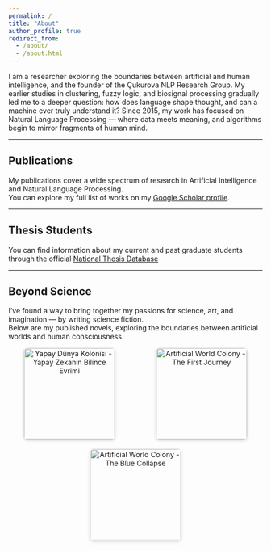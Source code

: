 ```yaml
---
permalink: /
title: "About"
author_profile: true
redirect_from: 
  - /about/
  - /about.html
---
```

I am a researcher exploring the boundaries between artificial and human intelligence, and the founder of the Çukurova NLP Research Group. My earlier studies in clustering, fuzzy logic, and biosignal processing gradually led me to a deeper question: how does language shape thought, and can a machine ever truly understand it? Since 2015, my work has focused on Natural Language Processing — where data meets meaning, and algorithms begin to mirror fragments of human mind.

---

## Publications
My publications cover a wide spectrum of research in Artificial Intelligence and Natural Language Processing.  
You can explore my full list of works on my <a href="https://scholar.google.com/citations?hl=en&user=eCnqIbYAAAAJ&sortby=pubdate" target="_blank">Google Scholar profile</a>.

---

## Thesis Students
You can find information about my current and past graduate students through the official <a href="https://tez.yok.gov.tr/UlusalTezMerkezi/" target="_blank">National Thesis Database</a>

---

## Beyond Science
I’ve found a way to bring together my passions for science, art, and imagination — by writing science fiction.  
Below are my published novels, exploring the boundaries between artificial worlds and human consciousness.

<div class="book-gallery">

  <div class="book-item"><a href="https://1000kitap.com/kitap/yapay-dunya-kolonisi--338905" target="_blank">
    <img src="https://m.media-amazon.com/images/S/compressed.photo.goodreads.com/books/1659616916i/61855090.jpg" alt="Yapay Dünya Kolonisi - Yapay Zekanın Bilince Evrimi" class="book-cover"></a>
  </div>
  
  <div class="book-item"><a href="https://www.goodreads.com/book/show/230277672-artificial-world-colony" target="_blank">
  <img src="https://m.media-amazon.com/images/S/compressed.photo.goodreads.com/books/1745504070i/230277672.jpg" alt="Artificial World Colony - The First Journey" class="book-cover"></a>
  </div>

  <div class="book-item"><a href="https://www.goodreads.com/book/show/231722641-artificial-world-colony" target="_blank">
  <img src="https://m.media-amazon.com/images/S/compressed.photo.goodreads.com/books/1745272178i/231722641.jpg" alt="Artificial World Colony - The Blue Collapse" class="book-cover"></a>
  </div>

</div>

<style>
.book-gallery {
  display: flex;
  flex-wrap: wrap;
  gap: 20px;
  margin-top: 15px;
}
.book-item {
  text-align: center;
  flex: 1 1 200px;
}
.book-cover {
  height: 180px;
  border-radius: 6px;
  box-shadow: 0 2px 6px rgba(0,0,0,0.2);
  transition: transform 0.2s ease;
}
.book-cover:hover {
  transform: scale(1.05);
}
</style>
